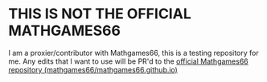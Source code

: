 # THIS IS NOT THE OFFICIAL MATHGAMES66
I am a proxier/contributor with Mathgames66, this is a testing repository for me. Any edits that I want to use will be PR'd to the [official Mathgames66 repository (mathgames66/mathgames66.github.io)](https://github.com/mathgames66/mathgames66.github.io)
